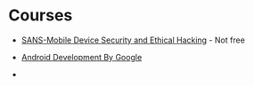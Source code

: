 # Courses
* [SANS-Mobile Device Security and Ethical Hacking](https://www.sans.org/cyber-security-courses/mobile-device-security-ethical-hacking/) - Not free
* [Android Development By Google](https://developer.android.com/courses/advanced-training/overview) 

* 
